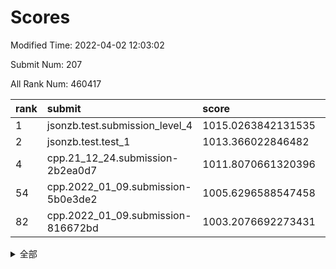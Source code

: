 # Scores

Modified Time: 2022-04-02 12:03:02

Submit Num: 207

All Rank Num: 460417

| rank |               submit               |       score        |       sigma        | pk_num |
| :--- | :--------------------------------- | :----------------- | :----------------- | :----- |
| 1    | jsonzb.test.submission_level_4     | 1015.0263842131535 | 0.8416655749387066 | 8896   |
| 2    | jsonzb.test.test_1                 | 1013.366022846482  | 0.7863595210685197 | 8903   |
| 4    | cpp.21_12_24.submission-2b2ea0d7   | 1011.8070661320396 | 0.7770733812239095 | 8897   |
| 54   | cpp.2022_01_09.submission-5b0e3de2 | 1005.6296588547458 | 0.7381216548905207 | 8899   |
| 82   | cpp.2022_01_09.submission-816672bd | 1003.2076692273431 | 0.7216800709029065 | 8896   |


<details>
<summary>全部</summary>

| rank |                 submit                 |       score        |       sigma        | pk_num |
| :--- | :------------------------------------- | :----------------- | :----------------- | :----- |
| 1    | jsonzb.test.submission_level_4         | 1015.0263842131535 | 0.8416655749387066 | 8896   |
| 2    | jsonzb.test.test_1                     | 1013.366022846482  | 0.7863595210685197 | 8903   |
| 3    | gobigger.level_3.submission_level_3_31 | 1011.893699146764  | 0.77097750566218   | 8897   |
| 4    | cpp.21_12_24.submission-2b2ea0d7       | 1011.8070661320396 | 0.7770733812239095 | 8897   |
| 5    | gobigger.level_3.submission_level_3_16 | 1011.3120413915432 | 0.7726815520359464 | 8895   |
| 6    | gobigger.level_3.submission_level_3_15 | 1011.1074271941527 | 0.7775033723792779 | 8898   |
| 7    | gobigger.level_3.submission_level_3_4  | 1010.9880840579536 | 0.7584372436121137 | 8899   |
| 8    | gobigger.level_3.submission_level_3_5  | 1010.8864865180363 | 0.7620949106197837 | 8897   |
| 9    | gobigger.level_3.submission_level_3_37 | 1010.8376225223273 | 0.7809617210695096 | 8896   |
| 10   | gobigger.level_3.submission_level_3_47 | 1010.8195496965362 | 0.7547206612608793 | 8896   |
| 11   | gobigger.level_3.submission_level_3_24 | 1010.7871147699996 | 0.758847000912898  | 8895   |
| 12   | gobigger.level_3.submission_level_3_48 | 1010.7766534248458 | 0.7621722681011602 | 8894   |
| 13   | gobigger.level_3.submission_level_3_23 | 1010.7010624490968 | 0.7883806149453771 | 8900   |
| 14   | gobigger.level_3.submission_level_3_35 | 1010.6111771263717 | 0.7622472399766379 | 8896   |
| 15   | gobigger.level_3.submission_level_3_19 | 1010.4442278697254 | 0.7663323896659214 | 8897   |
| 16   | gobigger.level_3.submission_level_3_41 | 1010.412559735314  | 0.7584439104381309 | 8893   |
| 17   | gobigger.level_3.submission_level_3_45 | 1010.339199739779  | 0.7353180113069707 | 8898   |
| 18   | gobigger.level_3.submission_level_3_12 | 1010.3232331895724 | 0.7612174312570841 | 8898   |
| 19   | gobigger.level_3.submission_level_3_39 | 1010.3084864382332 | 0.7677068685029117 | 8893   |
| 20   | gobigger.level_3.submission_level_3_25 | 1010.2754294200049 | 0.7676364516011117 | 8898   |
| 21   | gobigger.level_3.submission_level_3_9  | 1010.1829803480313 | 0.8075921673053492 | 8897   |
| 22   | gobigger.level_3.submission_level_3_20 | 1010.1655883732069 | 0.7570499415881465 | 8895   |
| 23   | gobigger.level_3.submission_level_3_26 | 1009.9986402852276 | 0.7707050889339944 | 8896   |
| 24   | gobigger.level_3.submission_level_3_27 | 1009.9516826133398 | 0.7489762974288643 | 8896   |
| 25   | gobigger.level_3.submission_level_3_28 | 1009.9412328822484 | 0.7555962535711499 | 8898   |
| 26   | gobigger.level_3.submission_level_3_13 | 1009.9371921681222 | 0.7500244833604603 | 8896   |
| 27   | gobigger.level_3.submission_level_3_30 | 1009.8654680702888 | 0.7557778458483176 | 8902   |
| 28   | gobigger.level_3.submission_level_3_7  | 1009.8337489679348 | 0.7433589073701008 | 8894   |
| 29   | gobigger.level_3.submission_level_3_42 | 1009.8101013742122 | 0.7702227334800136 | 8900   |
| 30   | gobigger.level_3.submission_level_3_33 | 1009.8070085698442 | 0.7411882910698779 | 8899   |
| 31   | gobigger.level_3.submission_level_3_8  | 1009.8024956200445 | 0.7412229299375397 | 8899   |
| 32   | gobigger.level_3.submission_level_3_10 | 1009.7175580664755 | 0.7347028022100045 | 8896   |
| 33   | gobigger.level_3.submission_level_3_43 | 1009.6586083349368 | 0.7839385131526926 | 8896   |
| 34   | gobigger.level_3.submission_level_3_44 | 1009.6023404464767 | 0.7513787665930054 | 8897   |
| 35   | gobigger.level_3.submission_level_3_38 | 1009.599505030509  | 0.7501119308876822 | 8899   |
| 36   | gobigger.level_3.submission_level_3_29 | 1009.5592120849088 | 0.7437014502125597 | 8897   |
| 37   | gobigger.level_3.submission_level_3_46 | 1009.5089972094991 | 0.7564635585290393 | 8898   |
| 38   | gobigger.level_3.submission_level_3_2  | 1009.4871524773184 | 0.7641893599189934 | 8897   |
| 39   | gobigger.level_3.submission_level_3_1  | 1009.4796995428314 | 0.7598543508149085 | 8894   |
| 40   | gobigger.level_3.submission_level_3_6  | 1009.346780667747  | 0.7419130614049084 | 8892   |
| 41   | gobigger.level_3.submission_level_3_34 | 1009.3126354661074 | 0.7464579228137246 | 8899   |
| 42   | gobigger.level_3.submission_level_3_22 | 1009.3036870160516 | 0.7453618735299748 | 8900   |
| 43   | gobigger.level_3.submission_level_3_32 | 1009.2392148006495 | 0.7514513993012208 | 8898   |
| 44   | gobigger.level_3.submission_level_3_18 | 1009.2250488978349 | 0.7753312860674881 | 8894   |
| 45   | gobigger.level_3.submission_level_3_11 | 1009.1372387673287 | 0.7383098666096792 | 8899   |
| 46   | gobigger.level_3.submission_level_3_14 | 1009.1224310958354 | 0.7446429333191186 | 8899   |
| 47   | gobigger.level_3.submission_level_3_49 | 1009.1034084379858 | 0.7450462447240956 | 8902   |
| 48   | gobigger.level_3.submission_level_3_3  | 1008.9916282637795 | 0.758707743324742  | 8895   |
| 49   | gobigger.level_3.submission_level_3_21 | 1008.9886905876589 | 0.7446842775321946 | 8900   |
| 50   | gobigger.level_3.submission_level_3_40 | 1008.9852683777738 | 0.7336915641693025 | 8899   |
| 51   | gobigger.level_3.submission_level_3_17 | 1008.9418527075604 | 0.7724051772796919 | 8896   |
| 52   | gobigger.level_3.submission_level_3_0  | 1008.8474741795858 | 0.7540042345384029 | 8898   |
| 53   | gobigger.level_3.submission_level_3_36 | 1008.3460068638706 | 0.7628118107320891 | 8897   |
| 54   | cpp.2022_01_09.submission-5b0e3de2     | 1005.6296588547458 | 0.7381216548905207 | 8899   |
| 55   | gobigger.level_1.submission_level_1_20 | 1004.807628239517  | 0.7228828873392048 | 8899   |
| 56   | gobigger.level_1.submission_level_1_35 | 1004.498384733934  | 0.7129343131834819 | 8899   |
| 57   | gobigger.level_1.submission_level_1_11 | 1004.4401329539569 | 0.7149250400395761 | 8899   |
| 58   | gobigger.level_1.submission_level_1_1  | 1004.3965605077476 | 0.7017358148433527 | 8900   |
| 59   | gobigger.level_1.submission_level_1_36 | 1004.3940583413294 | 0.709323473304612  | 8895   |
| 60   | gobigger.level_1.submission_level_1_47 | 1004.3064653666869 | 0.7091001189503029 | 8897   |
| 61   | gobigger.level_1.submission_level_1_9  | 1004.3059149568902 | 0.730104549716196  | 8896   |
| 62   | gobigger.level_1.submission_level_1_2  | 1004.3009507037447 | 0.7141010368895715 | 8900   |
| 63   | gobigger.level_1.submission_level_1_17 | 1004.1000126043218 | 0.7153412008746431 | 8897   |
| 64   | gobigger.level_1.submission_level_1_49 | 1004.0941646878791 | 0.7181535511310355 | 8899   |
| 65   | gobigger.level_1.submission_level_1_10 | 1003.9948470063144 | 0.716580671083348  | 8897   |
| 66   | gobigger.level_1.submission_level_1_41 | 1003.9877335715689 | 0.7214629172839361 | 8892   |
| 67   | gobigger.level_1.submission_level_1_7  | 1003.9681060851806 | 0.7226795931103652 | 8893   |
| 68   | gobigger.level_1.submission_level_1_26 | 1003.8965579526869 | 0.7144136705244327 | 8892   |
| 69   | gobigger.level_1.submission_level_1_0  | 1003.7797123689556 | 0.7213406653136782 | 8898   |
| 70   | gobigger.level_1.submission_level_1_29 | 1003.7180429967382 | 0.7205449734831693 | 8895   |
| 71   | gobigger.level_1.submission_level_1_3  | 1003.7034882101609 | 0.7062848759156813 | 8899   |
| 72   | gobigger.level_1.submission_level_1_45 | 1003.6889384679752 | 0.7165527336481542 | 8898   |
| 73   | gobigger.level_1.submission_level_1_44 | 1003.6734888832432 | 0.7144347792254979 | 8896   |
| 74   | gobigger.level_1.submission_level_1_46 | 1003.5456961931764 | 0.7150668941346394 | 8895   |
| 75   | gobigger.level_1.submission_level_1_37 | 1003.4967695607863 | 0.7142830398890555 | 8899   |
| 76   | gobigger.level_1.submission_level_1_18 | 1003.4637203208267 | 0.7210211230778499 | 8898   |
| 77   | gobigger.level_1.submission_level_1_38 | 1003.4550045830824 | 0.716342722961894  | 8899   |
| 78   | gobigger.level_1.submission_level_1_14 | 1003.3913953165734 | 0.7159252808336383 | 8895   |
| 79   | gobigger.level_1.submission_level_1_33 | 1003.3378876637533 | 0.7056046366612521 | 8896   |
| 80   | gobigger.level_1.submission_level_1_5  | 1003.2386442908573 | 0.7189381168160487 | 8894   |
| 81   | gobigger.level_1.submission_level_1_34 | 1003.2161942919851 | 0.7047178376593765 | 8899   |
| 82   | cpp.2022_01_09.submission-816672bd     | 1003.2076692273431 | 0.7216800709029065 | 8896   |
| 83   | gobigger.level_1.submission_level_1_21 | 1003.1939436753057 | 0.7130311554483505 | 8902   |
| 84   | gobigger.level_1.submission_level_1_40 | 1003.1668413319359 | 0.7222088008466757 | 8891   |
| 85   | gobigger.level_1.submission_level_1_12 | 1003.0960742190026 | 0.7044451359961104 | 8898   |
| 86   | gobigger.level_1.submission_level_1_6  | 1003.0754828093444 | 0.7191743981298426 | 8900   |
| 87   | gobigger.level_1.submission_level_1_31 | 1003.0272991467385 | 0.7178022667407785 | 8890   |
| 88   | gobigger.level_1.submission_level_1_30 | 1003.0267346239287 | 0.7082487984066914 | 8898   |
| 89   | gobigger.level_1.submission_level_1_24 | 1003.0244620223408 | 0.7228708577205205 | 8893   |
| 90   | gobigger.level_1.submission_level_1_19 | 1002.9875077823041 | 0.7166722688009931 | 8896   |
| 91   | gobigger.level_1.submission_level_1_22 | 1002.9807834777204 | 0.7114128381291045 | 8895   |
| 92   | gobigger.level_1.submission_level_1_28 | 1002.9802709770713 | 0.7083347219277846 | 8896   |
| 93   | gobigger.level_1.submission_level_1_48 | 1002.9688931246169 | 0.72091269320767   | 8898   |
| 94   | gobigger.level_1.submission_level_1_4  | 1002.8556794732315 | 0.7132516405475554 | 8894   |
| 95   | gobigger.level_1.submission_level_1_32 | 1002.7421996919234 | 0.7100046337365966 | 8897   |
| 96   | gobigger.level_1.submission_level_1_39 | 1002.7413092575495 | 0.71956316939354   | 8898   |
| 97   | gobigger.level_1.submission_level_1_27 | 1002.689241711014  | 0.7129655815163243 | 8899   |
| 98   | gobigger.level_1.submission_level_1_42 | 1002.6682778260802 | 0.7152346381080242 | 8895   |
| 99   | gobigger.level_1.submission_level_1_15 | 1002.5444068488919 | 0.7113609298138917 | 8900   |
| 100  | gobigger.level_1.submission_level_1_16 | 1002.5001360406908 | 0.7166083211416032 | 8894   |
| 101  | gobigger.level_1.submission_level_1_43 | 1002.4728450543145 | 0.7150335769787196 | 8896   |
| 102  | gobigger.level_1.submission_level_1_23 | 1002.4421537152527 | 0.7043148608757421 | 8897   |
| 103  | gobigger.level_1.submission_level_1_8  | 1002.3651855863966 | 0.7119237743622384 | 8900   |
| 104  | gobigger.level_1.submission_level_1_25 | 1002.0716709627281 | 0.7194861863120036 | 8898   |
| 105  | gobigger.level_1.submission_level_1_13 | 1001.9056412628694 | 0.7069129812213398 | 8901   |
| 106  | gobigger.random.submission_random_32   | 997.2093929229512  | 0.7045581540111703 | 8894   |
| 107  | gobigger.random.submission_random_29   | 996.8021046526451  | 0.703874874615971  | 8901   |
| 108  | gobigger.random.submission_random_11   | 996.597672546788   | 0.7140388361907294 | 8898   |
| 109  | gobigger.random.submission_random_38   | 996.5679541983201  | 0.7056311432063842 | 8897   |
| 110  | gobigger.random.submission_random_42   | 996.5103961471059  | 0.7114459428510019 | 8899   |
| 111  | gobigger.random.submission_random_9    | 996.4942685715488  | 0.7026447613202225 | 8893   |
| 112  | gobigger.random.submission_random_1    | 996.4900773525849  | 0.7096352870368018 | 8893   |
| 113  | gobigger.random.submission_random_37   | 996.4605064639245  | 0.7107386505236466 | 8896   |
| 114  | gobigger.random.submission_random_49   | 996.4538315864324  | 0.7185863287659662 | 8896   |
| 115  | gobigger.random.submission_random_6    | 996.4378987737182  | 0.7012090870474991 | 8892   |
| 116  | gobigger.random.submission_random_31   | 996.4296548048213  | 0.6988338063105343 | 8896   |
| 117  | gobigger.random.submission_random_30   | 996.4272717532192  | 0.7107944935391383 | 8902   |
| 118  | gobigger.random.submission_random_48   | 996.3689337637534  | 0.7091248222452611 | 8898   |
| 119  | gobigger.random.submission_random_21   | 996.350498984805   | 0.7193283933788039 | 8898   |
| 120  | gobigger.random.submission_random_10   | 996.3362156508312  | 0.7083776750151592 | 8894   |
| 121  | gobigger.random.submission_random_36   | 996.3346674548608  | 0.7052620442319448 | 8893   |
| 122  | gobigger.random.submission_random_4    | 996.3001652037574  | 0.7025562250002486 | 8898   |
| 123  | gobigger.random.submission_random_23   | 996.296910970695   | 0.7165685073763278 | 8892   |
| 124  | gobigger.random.submission_random_17   | 996.211992588207   | 0.7016791083026696 | 8897   |
| 125  | gobigger.random.submission_random_25   | 996.0853265834048  | 0.7115012120439089 | 8897   |
| 126  | gobigger.random.submission_random_14   | 996.0784826636942  | 0.709501506660052  | 8903   |
| 127  | gobigger.random.submission_random_2    | 996.0691809643486  | 0.6962011130455802 | 8894   |
| 128  | gobigger.random.submission_random_33   | 996.0601945429648  | 0.7105095999609397 | 8892   |
| 129  | gobigger.random.submission_random_35   | 996.0600540353861  | 0.7086928161981115 | 8897   |
| 130  | gobigger.random.submission_random_24   | 996.0459385450085  | 0.7080806054809029 | 8898   |
| 131  | gobigger.random.submission_random_12   | 996.0252060479298  | 0.7072583290630765 | 8891   |
| 132  | gobigger.random.submission_random_41   | 996.0073508517096  | 0.7112935394312986 | 8894   |
| 133  | gobigger.random.submission_random_15   | 995.9749470297835  | 0.7137443570308956 | 8900   |
| 134  | gobigger.random.submission_random_5    | 995.9383281015666  | 0.712618311181551  | 8895   |
| 135  | gobigger.random.submission_random_8    | 995.9351082487077  | 0.7325521296245688 | 8899   |
| 136  | gobigger.random.submission_random_16   | 995.8755553259119  | 0.70259105457276   | 8901   |
| 137  | gobigger.random.submission_random_3    | 995.8526226124569  | 0.7289765012055422 | 8897   |
| 138  | gobigger.random.submission_random_18   | 995.7930715854716  | 0.7107188330066924 | 8897   |
| 139  | gobigger.random.submission_random_13   | 995.7569057246133  | 0.7171805908892863 | 8900   |
| 140  | gobigger.random.submission_random_43   | 995.737187414418   | 0.7234811289379025 | 8903   |
| 141  | gobigger.random.submission_random_45   | 995.7303705945668  | 0.7043167163217303 | 8898   |
| 142  | gobigger.random.submission_random_19   | 995.7181772891538  | 0.7186006478459102 | 8897   |
| 143  | gobigger.random.submission_random_44   | 995.6460746847972  | 0.7082622078252828 | 8898   |
| 144  | gobigger.random.submission_random_39   | 995.62692776974    | 0.7026202495610031 | 8898   |
| 145  | gobigger.random.submission_random_22   | 995.60905496808    | 0.7235767125117132 | 8898   |
| 146  | gobigger.random.submission_random_26   | 995.5926149588629  | 0.7191379170152078 | 8895   |
| 147  | gobigger.random.submission_random_7    | 995.5407420145345  | 0.7173079961957812 | 8896   |
| 148  | gobigger.random.submission_random_20   | 995.5111624388644  | 0.7215289304465429 | 8897   |
| 149  | gobigger.level_2.submission_level_2_43 | 995.4454306468122  | 0.7233464442449464 | 8899   |
| 150  | gobigger.random.submission_random_46   | 995.4131799354981  | 0.7319037263706728 | 8896   |
| 151  | gobigger.random.submission_random_34   | 995.4024520232001  | 0.7232702594090828 | 8897   |
| 152  | gobigger.random.submission_random_27   | 995.3739454409462  | 0.6967691703698964 | 8901   |
| 153  | gobigger.random.submission_random_28   | 995.3405470234169  | 0.7133610327919337 | 8898   |
| 154  | gobigger.random.submission_random_47   | 995.1588306082501  | 0.7125687976157699 | 8898   |
| 155  | gobigger.random.submission_random_0    | 995.0653678675966  | 0.7152080025985991 | 8896   |
| 156  | gobigger.level_2.submission_level_2_35 | 994.9844706102385  | 0.7289482911336376 | 8898   |
| 157  | gobigger.level_2.submission_level_2_36 | 994.8315928921908  | 0.7225045888777556 | 8898   |
| 158  | gobigger.random.submission_random_40   | 994.3707717242519  | 0.71140687519795   | 8894   |
| 159  | gobigger.level_2.submission_level_2_40 | 993.4322304027536  | 0.7324261856829397 | 8891   |
| 160  | gobigger.level_2.submission_level_2_27 | 993.1619675177774  | 0.7311958738684358 | 8901   |
| 161  | gobigger.level_2.submission_level_2_46 | 993.1395311257248  | 0.7361611953831686 | 8899   |
| 162  | gobigger.level_2.submission_level_2_37 | 993.0835459496277  | 0.7636498112270679 | 8898   |
| 163  | gobigger.level_2.submission_level_2_31 | 993.0706365509855  | 0.7349722092933774 | 8899   |
| 164  | gobigger.level_2.submission_level_2_16 | 993.0450714688396  | 0.7430297945113534 | 8895   |
| 165  | gobigger.level_2.submission_level_2_41 | 993.0331623228259  | 0.7354711391260912 | 8901   |
| 166  | gobigger.level_2.submission_level_2_13 | 992.8430704460918  | 0.7379075085925193 | 8892   |
| 167  | gobigger.level_2.submission_level_2_19 | 992.8122380918113  | 0.7336995996516749 | 8901   |
| 168  | gobigger.level_2.submission_level_2_5  | 992.7444319236957  | 0.7440914863991159 | 8898   |
| 169  | gobigger.level_2.submission_level_2_30 | 992.7169862251689  | 0.7443136229895523 | 8898   |
| 170  | gobigger.level_2.submission_level_2_32 | 992.7023810154465  | 0.7580026223903776 | 8899   |
| 171  | gobigger.level_2.submission_level_2_10 | 992.6541097955406  | 0.7375915776987996 | 8892   |
| 172  | gobigger.level_2.submission_level_2_6  | 992.5464018825623  | 0.7492978444347498 | 8898   |
| 173  | gobigger.level_2.submission_level_2_11 | 992.5040638553153  | 0.7412786416924667 | 8895   |
| 174  | gobigger.level_2.submission_level_2_4  | 992.4927740728207  | 0.7478580492819408 | 8895   |
| 175  | gobigger.level_2.submission_level_2_49 | 992.4684061910177  | 0.744981347327275  | 8896   |
| 176  | gobigger.level_2.submission_level_2_12 | 992.4432572988045  | 0.7524761126833998 | 8897   |
| 177  | gobigger.level_2.submission_level_2_34 | 992.2907713535499  | 0.7551188570022966 | 8895   |
| 178  | gobigger.level_2.submission_level_2_3  | 992.2312244402162  | 0.7356872641235485 | 8904   |
| 179  | gobigger.level_2.submission_level_2_7  | 992.0970511026209  | 0.7399648822232716 | 8899   |
| 180  | gobigger.level_2.submission_level_2_8  | 992.0255497452359  | 0.7409171731987594 | 8891   |
| 181  | gobigger.level_2.submission_level_2_28 | 992.0150166378386  | 0.7551675027942537 | 8895   |
| 182  | gobigger.level_2.submission_level_2_24 | 991.9002509519254  | 0.7591928387223308 | 8901   |
| 183  | gobigger.level_2.submission_level_2_0  | 991.8742026543736  | 0.7396100254939328 | 8897   |
| 184  | gobigger.level_2.submission_level_2_14 | 991.817130042675   | 0.7371484073914412 | 8899   |
| 185  | gobigger.level_2.submission_level_2_15 | 991.701931987392   | 0.7608548673286288 | 8896   |
| 186  | gobigger.level_2.submission_level_2_26 | 991.6984940439748  | 0.7761881266300948 | 8900   |
| 187  | gobigger.level_2.submission_level_2_1  | 991.6731414367707  | 0.7430937174196143 | 8900   |
| 188  | gobigger.level_2.submission_level_2_47 | 991.6716895414337  | 0.7489200938247875 | 8894   |
| 189  | gobigger.level_2.submission_level_2_18 | 991.6080398002516  | 0.7429310280688861 | 8893   |
| 190  | gobigger.level_2.submission_level_2_21 | 991.6047708256505  | 0.7569988184677737 | 8897   |
| 191  | gobigger.level_2.submission_level_2_33 | 991.5869893856376  | 0.7473144255524322 | 8896   |
| 192  | gobigger.level_2.submission_level_2_44 | 991.4732965035209  | 0.7501543135056364 | 8894   |
| 193  | gobigger.level_2.submission_level_2_48 | 991.4254537351544  | 0.7663706671249843 | 8898   |
| 194  | gobigger.level_2.submission_level_2_45 | 991.3808703084171  | 0.7384394053840933 | 8901   |
| 195  | gobigger.level_2.submission_level_2_9  | 991.2807961320855  | 0.757063975220149  | 8894   |
| 196  | gobigger.level_2.submission_level_2_20 | 991.2641523198752  | 0.7519136833101094 | 8899   |
| 197  | gobigger.level_2.submission_level_2_25 | 991.1365356619949  | 0.7509280673700548 | 8897   |
| 198  | gobigger.level_2.submission_level_2_22 | 991.0013443528162  | 0.7464704769009537 | 8896   |
| 199  | gobigger.level_2.submission_level_2_17 | 990.8916481517741  | 0.7549790908353528 | 8893   |
| 200  | gobigger.level_2.submission_level_2_29 | 990.7900008439491  | 0.7627515218678829 | 8897   |
| 201  | gobigger.level_2.submission_level_2_2  | 990.7599928010032  | 0.7700589897973806 | 8893   |
| 202  | gobigger.level_2.submission_level_2_39 | 990.7520301634306  | 0.7538363773307979 | 8895   |
| 203  | gobigger.level_2.submission_level_2_38 | 990.7431994330876  | 0.7482548518912613 | 8898   |
| 204  | gobigger.level_2.submission_level_2_42 | 990.5876036520715  | 0.7649788250466378 | 8901   |
| 205  | gobigger.level_2.submission_level_2_23 | 990.4221455001353  | 0.7603401345990454 | 8894   |
| 206  | gobigger.none.submission_none_0        | 977.2778717521252  | 1.4429693841949425 | 8900   |
| 207  | gobigger.none.submission_none_1        | 974.1023930695449  | 1.7735021989301119 | 8895   |

</details>